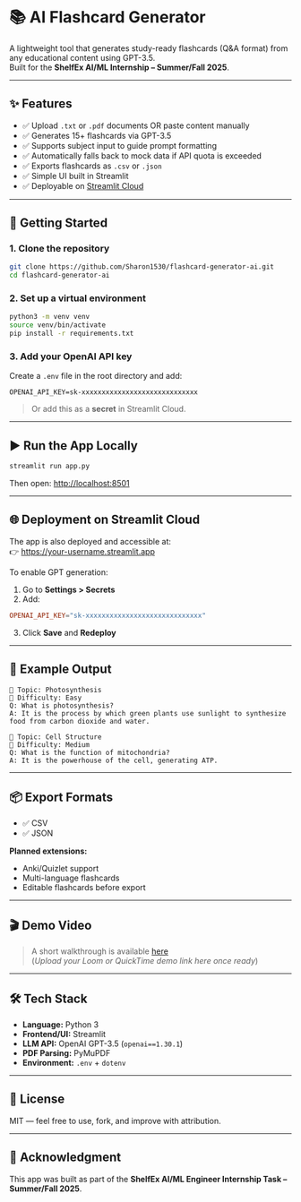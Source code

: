 # 📚 AI Flashcard Generator

A lightweight tool that generates study-ready flashcards (Q&A format) from any educational content using GPT-3.5.  
Built for the **ShelfEx AI/ML Internship – Summer/Fall 2025**.

---

## ✨ Features

- ✅ Upload `.txt` or `.pdf` documents OR paste content manually  
- ✅ Generates 15+ flashcards via GPT-3.5  
- ✅ Supports subject input to guide prompt formatting  
- ✅ Automatically falls back to mock data if API quota is exceeded  
- ✅ Exports flashcards as `.csv` or `.json`  
- ✅ Simple UI built in Streamlit  
- ✅ Deployable on [Streamlit Cloud](https://streamlit.io/cloud)

---

## 🚀 Getting Started

### 1. Clone the repository

```bash
git clone https://github.com/Sharon1530/flashcard-generator-ai.git
cd flashcard-generator-ai
```

### 2. Set up a virtual environment

```bash
python3 -m venv venv
source venv/bin/activate
pip install -r requirements.txt
```

### 3. Add your OpenAI API key

Create a `.env` file in the root directory and add:

```env
OPENAI_API_KEY=sk-xxxxxxxxxxxxxxxxxxxxxxxxxxxxx
```

> Or add this as a **secret** in Streamlit Cloud.

---

## ▶️ Run the App Locally

```bash
streamlit run app.py
```

Then open: [http://localhost:8501](http://localhost:8501)

---

## 🌐 Deployment on Streamlit Cloud

The app is also deployed and accessible at:  
👉 [https://your-username.streamlit.app
](https://flashcard-generator-ai-mpaln8fuzbn94tkvjgnu5y.streamlit.app)

To enable GPT generation:
1. Go to **Settings > Secrets**
2. Add:

```toml
OPENAI_API_KEY="sk-xxxxxxxxxxxxxxxxxxxxxxxxxxxxx"
```

3. Click **Save** and **Redeploy**

---

## 📝 Example Output

```
📌 Topic: Photosynthesis  
🎯 Difficulty: Easy  
Q: What is photosynthesis?  
A: It is the process by which green plants use sunlight to synthesize food from carbon dioxide and water.

📌 Topic: Cell Structure  
🎯 Difficulty: Medium  
Q: What is the function of mitochondria?  
A: It is the powerhouse of the cell, generating ATP.
```

---

## 📦 Export Formats

- ✅ CSV  
- ✅ JSON  

**Planned extensions:**
- Anki/Quizlet support  
- Multi-language flashcards  
- Editable flashcards before export

---

## 🎬 Demo Video

> A short walkthrough is available [here](#)  
(*Upload your Loom or QuickTime demo link here once ready*)

---

## 🛠 Tech Stack

- **Language:** Python 3  
- **Frontend/UI:** Streamlit  
- **LLM API:** OpenAI GPT-3.5 (`openai==1.30.1`)  
- **PDF Parsing:** PyMuPDF  
- **Environment:** `.env` + `dotenv`

---

## 📄 License

MIT — feel free to use, fork, and improve with attribution.

---

## 🙏 Acknowledgment

This app was built as part of the **ShelfEx AI/ML Engineer Internship Task – Summer/Fall 2025**.
